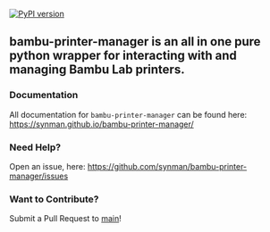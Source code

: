 [![PyPI version](https://badge.fury.io/py/bambu-printer-manager.svg)](https://badge.fury.io/py/bambu-printer-manager)

## bambu-printer-manager is an all in one pure python wrapper for interacting with and managing Bambu Lab printers.

### Documentation
All documentation for `bambu-printer-manager` can be found here: https://synman.github.io/bambu-printer-manager/

### Need Help?
Open an issue, here: https://github.com/synman/bambu-printer-manager/issues

### Want to Contribute?
Submit a Pull Request to [main](https://github.com/synman/bambu-printer-manager/compare)!